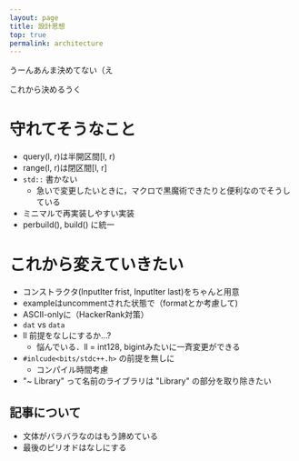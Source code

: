 ```yaml
---
layout: page
title: 設計思想
top: true
permalink: architecture
---
```


うーんあんま決めてない（え

これから決めるうく

# 守れてそうなこと

* query(l, r)は半開区間[l, r)
* range(l, r)は閉区間[l, r]
* `std::` 書かない
  * 急いで変更したいときに，マクロで黒魔術できたりと便利なのでそうしている
* ミニマルで再実装しやすい実装
* perbuild(), build() に統一

# これから変えていきたい

* コンストラクタ(InputIter frist, InputIter last)をちゃんと用意
* exampleはuncommentされた状態で（formatとか考慮して)
* ASCII-onlyに（HackerRank対策）
* `dat` vs `data`
* ll 前提をなしにするか...?
  * 悩んでいる．ll = int128, bigintみたいに一斉変更ができる
* `#inlcude<bits/stdc++.h>` の前提を無しに
  * コンパイル時間考慮
* "~ Library" って名前のライブラリは "Library" の部分を取り除きたい

## 記事について

* 文体がバラバラなのはもう諦めている
* 最後のピリオドはなしにする

